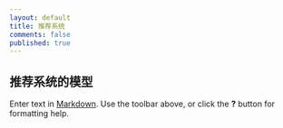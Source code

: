 ```yaml
---
layout: default
title: 推荐系统
comments: false
published: true
---
```



## 推荐系统的模型

Enter text in [Markdown](http://daringfireball.net/projects/markdown/). Use the toolbar above, or click the **?** button for formatting help.